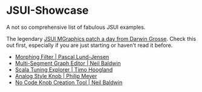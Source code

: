 # JSUI-Showcase

A not so comprehensive list of fabulous JSUI examples.

The legendary [JSUI MGraphics patch a day from Darwin Grosse](https://cycling74.com/forums/jsui-mgraphics-patch-a-day). Check this out first, especially if you are just starting or haven't read it before.

- [Morphing Filter | Pascal Lund-Jensen](https://github.com/pascallundjensen/JSUI_Morph_Filter)
- [Multi-Segment Graph Editor | Neil Baldwin](https://github.com/neilbaldwin/mmmsegui)
- [Scala Tuning Explorer | Timo Hoogland](https://github.com/tmhglnd/th.scala)
- [Analog Style Knob | Philip Meyer](https://github.com/pdmeyer/JSUI-Analog-Knob/tree/main)
- [No Code Knob Creation Tool | Neil Baldwin](https://github.com/neilbaldwin/JSUI_UN_KNOB)
